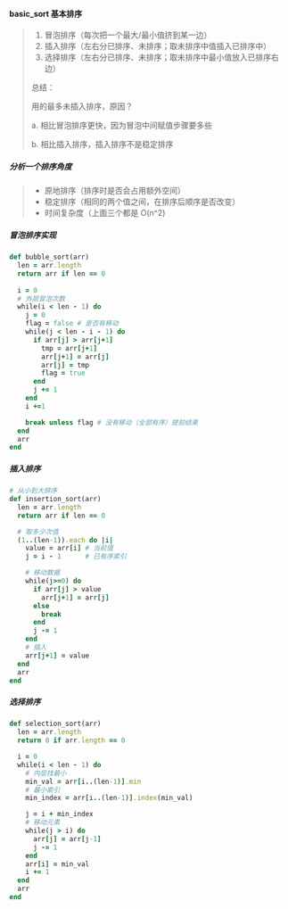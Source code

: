 #### basic_sort 基本排序

> 1. 冒泡排序（每次把一个最大/最小值挤到某一边）
> 2. 插入排序（左右分已排序、未排序；取未排序中值插入已排序中）
> 3. 选择排序（左右分已排序、未排序；取未排序中最小值放入已排序右边）
>
> 总结：
>
> 用的最多未插入排序，原因？
>
> a. 相比冒泡排序更快，因为冒泡中间赋值步骤要多些
>
> b. 相比插入排序，插入排序不是稳定排序

##### 分析一个排序角度

> - 原地排序（排序时是否会占用额外空间）
> - 稳定排序（相同的两个值之间，在排序后顺序是否改变）
> - 时间复杂度（上面三个都是 O(n^2)

##### 冒泡排序实现
```ruby
def bubble_sort(arr)
  len = arr.length
  return arr if len == 0
  
  i = 0
  # 外层冒泡次数
  while(i < len - 1) do
    j = 0
    flag = false # 是否有移动
    while(j < len - i - 1) do
      if arr[j] > arr[j+1]
        tmp = arr[j+1]
        arr[j+1] = arr[j]
        arr[j] = tmp
        flag = true
      end
      j += 1
    end
    i +=1

    break unless flag # 没有移动（全部有序）提前结束
  end
  arr
end
```

##### 插入排序
```ruby
# 从小到大排序
def insertion_sort(arr)
  len = arr.length
  return arr if len == 0

  # 取多少次值
  (1..(len-1)).each do |i|
    value = arr[i] # 当前值
    j = i - 1      # 已有序索引

    # 移动数据
    while(j>=0) do
      if arr[j] > value
        arr[j+1] = arr[j]
      else
        break
      end
      j -= 1
    end
    # 插入
    arr[j+1] = value
  end
  arr
end
```

##### 选择排序
```ruby
def selection_sort(arr)
  len = arr.length
  return 0 if arr.length == 0

  i = 0
  while(i < len - 1) do
    # 内层找最小
    min_val = arr[i..(len-1)].min
    # 最小索引
    min_index = arr[i..(len-1)].index(min_val)

    j = i + min_index
    # 移动元素
    while(j > i) do
      arr[j] = arr[j-1]
      j -= 1
    end
    arr[i] = min_val
    i += 1
  end
  arr
end
```



